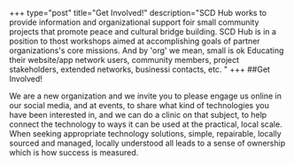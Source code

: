 +++
type="post"
title="Get Involved!"
description="SCD Hub works to provide information and organizational support foir small community projects that promote peace and cultural bridge building. SCD Hub is in a position to thost workshops aimed at accomplishing goals of partner organizations's core missions.  And by 'org' we mean, small is ok Educating their website/app network users, community members, project stakeholders, extended networks, businessi contacts, etc. "
+++
##Get Involved!

We are a new organization and we invite you to please engage us online in our social media, and at events, to share what kind of technologies you have been interested in, and we can do a clinic on that subject, to help connect the technology to ways it can be used at the practical, local scale.  When seeking appropriate technology solutions, simple, repairable, locally sourced and managed, locally understood all leads to a sense of ownership which is how success is measured.

